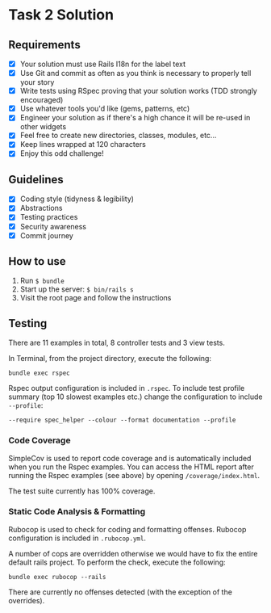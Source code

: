 # Task 2 Solution

## Requirements

- [x] Your solution must use Rails I18n for the label text
- [x] Use Git and commit as often as you think is necessary to properly tell your story
- [x] Write tests using RSpec proving that your solution works (TDD strongly encouraged)
- [x] Use whatever tools you'd like (gems, patterns, etc)
- [x] Engineer your solution as if there's a high chance it will be re-used in other widgets
- [x] Feel free to create new directories, classes, modules, etc...
- [x] Keep lines wrapped at 120 characters
- [x] Enjoy this odd challenge!

## Guidelines

- [x] Coding style (tidyness & legibility)
- [x] Abstractions
- [x] Testing practices
- [x] Security awareness
- [x] Commit journey

## How to use

1. Run `$ bundle`
2. Start up the server: `$ bin/rails s`
3. Visit the root page and follow the instructions

## Testing

There are 11 examples in total, 8 controller tests and 3 view tests.

In Terminal, from the project directory, execute the following:
```
bundle exec rspec
```

Rspec output configuration is included in `.rspec`. To include test profile summary (top 10 slowest examples etc.) change the configuration to include `--profile`:

```
--require spec_helper --colour --format documentation --profile
```

### Code Coverage

SimpleCov is used to report code coverage and is automatically included when you run the Rspec examples. You can access the HTML report after running the Rspec examples (see above) by opening `/coverage/index.html`.

The test suite currently has 100% coverage.

### Static Code Analysis & Formatting

Rubocop is used to check for coding and formatting offenses. Rubocop configuration is included in `.rubocop.yml`.

A number of cops are overridden otherwise we would have to fix the entire default rails project. To perform the check, execute the following:
```
bundle exec rubocop --rails
```

There are currently no offenses detected (with the exception of the overrides).
